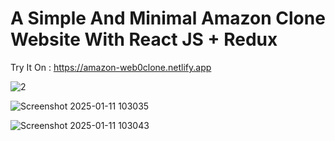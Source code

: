 # A Simple And Minimal Amazon Clone Website With React JS + Redux

Try It On :  https://amazon-web0clone.netlify.app

![2](https://github.com/user-attachments/assets/8a9e010f-4a69-4cd5-b1b3-d206e32c93b9)

![Screenshot 2025-01-11 103035](https://github.com/user-attachments/assets/82010dbb-c60c-45e0-90fa-7cdeb4fc9743)

![Screenshot 2025-01-11 103043](https://github.com/user-attachments/assets/6c633cf3-534e-46f2-9f76-7a64f761b2c7)
